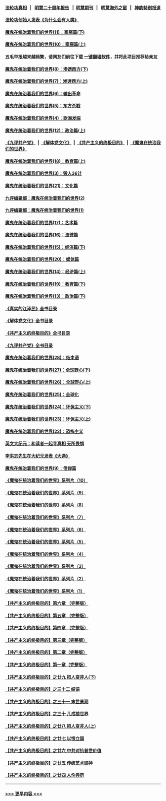 #### [法轮功真相](https://github.com/gfw-breaker/truth/blob/master/README.md?t=0) &nbsp;&nbsp;|&nbsp;&nbsp; [明慧二十周年报告](https://github.com/gfw-breaker/mh-reports/blob/master/README.md?t=0) &nbsp;&nbsp;|&nbsp;&nbsp;[明慧期刊](https://github.com/gfw-breaker/mh-qikan) &nbsp;&nbsp;|&nbsp;&nbsp; [明慧海外之窗](https://github.com/gfw-breaker/mh-news/blob/master/README.md?t=0) &nbsp;&nbsp;|&nbsp;&nbsp; [神韵特别报道](https://github.com/gfw-breaker/mh-news/blob/master/shenyun.md?t=0)
#### [法轮功创始人发表《为什么会有人类》](../pages/nsc422/n13912117.md?t=01211543) 
#### [魔鬼在统治着我们的世界(11)：家庭篇(下)](../pages/nsc422/n10440961.md?t=01211543) 
#### [魔鬼在统治着我们的世界(10)：家庭篇(上)](../pages/nsc422/n10435448.md?t=01211543) 
#### 五毛举报越来越频繁，请网友们前往下载 [一键翻墙软件](https://github.com/gfw-breaker/ssr-accounts)，并将此项目推荐给亲友
#### [魔鬼在统治着我们的世界(8)：渗透西方(下)](../pages/nsc422/n10429603.md?t=01211543) 
#### [魔鬼在统治着我们的世界(7)：渗透西方(上)](../pages/nsc422/n10426013.md?t=01211543) 
#### [魔鬼在统治着我们的世界(6)：输出革命](../pages/nsc422/n10421536.md?t=01211543) 
#### [魔鬼在统治着我们的世界(5)：东方杀戮](../pages/nsc422/n10417707.md?t=01211543) 
#### [魔鬼在统治着我们的世界(4)：欧洲发端](../pages/nsc422/n10414890.md?t=01211543) 
#### [魔鬼在统治着我们的世界(12)：政治篇(上)](../pages/nsc422/n10444576.md?t=01211543) 
#### [《九评共产党》](https://github.com/begood0513/9ping.md/blob/master/README.md) &nbsp;|&nbsp; [《解体党文化》](../../../../jtdwh.md/blob/master/README.md)  &nbsp;|&nbsp; [《共产主义的终极目的》](../../../../gczydzjmd.md/blob/master/README.md) &nbsp;|&nbsp; [《魔鬼在统治我们的世界》](../../../../mgztzwmdsj.md/blob/master/README.md) 
#### [魔鬼在统治着我们的世界(18)：教育篇(上)](../pages/nsc422/n10526970.md?t=01211543) 
#### [魔鬼在统治着我们的世界(3)：毁人36计](../pages/nsc422/n10411583.md?t=01211543) 
#### [魔鬼在统治着我们的世界(21)：文化篇](../pages/nsc422/n10597706.md?t=01211543) 
#### [九评编辑部：魔鬼在统治着我们的世界(2)](../pages/nsc422/n10410036.md?t=01211543) 
#### [九评编辑部：魔鬼在统治着我们的世界(1)](../pages/nsc422/n10406825.md?t=01211543) 
#### [魔鬼在统治着我们的世界(17)：艺术篇](../pages/nsc422/n10499093.md?t=01211543) 
#### [魔鬼在统治着我们的世界(16)：法律篇](../pages/nsc422/n10485969.md?t=01211543) 
#### [魔鬼在统治着我们的世界(15)：经济篇(下)](../pages/nsc422/n10469975.md?t=01211543) 
#### [魔鬼在统治着我们的世界(20)：媒体篇](../pages/nsc422/n10586579.md?t=01211543) 
#### [魔鬼在统治着我们的世界(14)：经济篇(上)](../pages/nsc422/n10457370.md?t=01211543) 
#### [魔鬼在统治着我们的世界(19)：教育篇(下)](../pages/nsc422/n10564808.md?t=01211543) 
#### [魔鬼在统治着我们的世界(13)：政治篇(下)](../pages/nsc422/n10448270.md?t=01211543) 
#### [《真实的江泽民》全书目录](../pages/nsc422/n13721399.md?t=01211543) 
#### [《解体党文化》全书目录](../pages/nsc422/n13721157.md?t=01211543) 
#### [《共产主义的终极目的》全书目录](../pages/nsc422/n13721048.md?t=01211543) 
#### [《九评共产党》全书目录](../pages/nsc422/n13708085.md?t=01211543) 
#### [魔鬼在统治着我们的世界(28)：结束语](../pages/nsc422/n10936246.md?t=01211543) 
#### [魔鬼在统治着我们的世界(27)：全球野心(下)](../pages/nsc422/n10928319.md?t=01211543) 
#### [魔鬼在统治着我们的世界(26)：全球野心(上)](../pages/nsc422/n10900318.md?t=01211543) 
#### [魔鬼在统治着我们的世界(25)：全球化](../pages/nsc422/n10788205.md?t=01211543) 
#### [魔鬼在统治着我们的世界(24)：环保主义(下)](../pages/nsc422/n10695307.md?t=01211543) 
#### [魔鬼在统治着我们的世界(23)：环保主义(上)](../pages/nsc422/n10688613.md?t=01211543) 
#### [魔鬼在统治着我们的世界(22)：恐怖主义](../pages/nsc422/n10614727.md?t=01211543) 
#### [英文大纪元：和读者一起寻真相 无所畏惧](../pages/nsc422/n12542027.md?t=01211543) 
#### [李洪志先生在大纪元发表《大选》](../pages/nsc422/n12534746.md?t=01211543) 
#### [魔鬼在统治着我们的世界(9)：信仰篇](../pages/nsc422/n10432159.md?t=01211543) 
#### [《魔鬼在统治着我们的世界》系列片（10）](../pages/nsc422/n12292670.md?t=01211543) 
#### [《魔鬼在统治着我们的世界》系列片（9）](../pages/nsc422/n12290859.md?t=01211543) 
#### [《魔鬼在统治着我们的世界》系列片（8）](../pages/nsc422/n12287445.md?t=01211543) 
#### [《魔鬼在统治着我们的世界》系列片（7）](../pages/nsc422/n12283425.md?t=01211543) 
#### [《魔鬼在统治着我们的世界》系列片（6）](../pages/nsc422/n12282314.md?t=01211543) 
#### [《魔鬼在统治着我们的世界》系列片（5）](../pages/nsc422/n12281419.md?t=01211543) 
#### [《魔鬼在统治着我们的世界》系列片（4）](../pages/nsc422/n12274024.md?t=01211543) 
#### [《魔鬼在统治着我们的世界》系列片（3）](../pages/nsc422/n12271322.md?t=01211543) 
#### [《魔鬼在统治着我们的世界》系列片（2）](../pages/nsc422/n12269049.md?t=01211543) 
#### [《魔鬼在统治着我们的世界》系列片（1）](../pages/nsc422/n12267575.md?t=01211543) 
#### [【共产主义的终极目的】第六章 （完整版）](../pages/nsc422/n11428913.md?t=01211543) 
#### [【共产主义的终极目的】第五章 （完整版）](../pages/nsc422/n11428912.md?t=01211543) 
#### [【共产主义的终极目的】第四章 （完整版）](../pages/nsc422/n11428907.md?t=01211543) 
#### [【共产主义的终极目的】第三章（完整版）](../pages/nsc422/n11428848.md?t=01211543) 
#### [【共产主义的终极目的】第二章（完整版）](../pages/nsc422/n11428831.md?t=01211543) 
#### [【共产主义的终极目的】第一章（完整版）](../pages/nsc422/n11417651.md?t=01211543) 
#### [【共产主义的终极目的】之廿九 把人变非人(下)](../pages/nsc422/n11344140.md?t=01211543) 
#### [【共产主义的终极目的】之三十二 结语](../pages/nsc422/n11360535.md?t=01211543) 
#### [【共产主义的终极目的】之三十一 末世景观](../pages/nsc422/n11351129.md?t=01211543) 
#### [【共产主义的终极目的】之三十 几成狼世界](../pages/nsc422/n11348280.md?t=01211543) 
#### [【共产主义的终极目的】之廿八 把人变非人(上)](../pages/nsc422/n11340492.md?t=01211543) 
#### [【共产主义的终极目的】之廿七 以恨立国](../pages/nsc422/n11336944.md?t=01211543) 
#### [【共产主义的终极目的】之廿六 中共对抗普世价值](../pages/nsc422/n11324785.md?t=01211543) 
#### [【共产主义的终极目的】之廿五 传统艺术颂神](../pages/nsc422/n11296396.md?t=01211543) 
#### [【共产主义的终极目的】之廿四 人伦典范](../pages/nsc422/n11296397.md?t=01211543) 

----
#### [ >>> 更早内容 <<< ](../indexes/nsc422-earlier.md)
